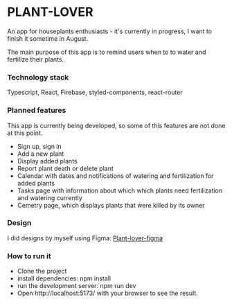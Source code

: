 # PLANT-LOVER
An app for houseplants enthusiasts - it's currently in progress, I want to finish it sometime in August.

The main purpose of this app is to remind users when to to water and fertilize their plants.

### Technology stack
Typescript, React, Firebase, styled-components, react-router

### Planned features
This app is currently being developed, so some of this features are not done at this point.
- Sign up, sign in
- Add a new plant
- Display added plants
- Report plant death or delete plant
- Calendar with dates and notifications of watering and fertilization for added plants
- Tasks page with information about which which plants need fertilization and watering currently
- Cemetry page, which displays plants that were killed by its owner

### Design
I did designs by myself using Figma: [Plant-lover-figma](https://www.figma.com/file/3aZ2Ivjdoy4MaVk2J0xUmx/plant_lover_NEW?type=design&node-id=0-1&mode=design&t=GIbQkowlgBF4MJoC-0)

### How to run it
- Clone the project
- install dependencies: npm install
- run the development server: npm run dev
- Open http://localhost:5173/ with your browser to see the result.
